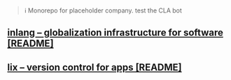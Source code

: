 > ℹ️ Monorepo for placeholder company.
test the CLA bot 

## [inlang – globalization infrastructure for software [README]](https://github.com/inlang/inlang)
## [lix – version control for apps [README]](https://github.com/inlang/lix)
